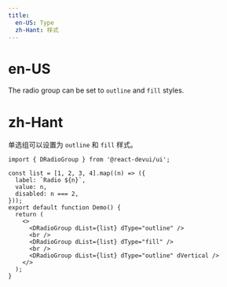 ```yaml
---
title:
  en-US: Type
  zh-Hant: 样式
---
```


# en-US

The radio group can be set to `outline` and `fill` styles.

# zh-Hant

单选组可以设置为 `outline` 和 `fill` 样式。

```tsx
import { DRadioGroup } from '@react-devui/ui';

const list = [1, 2, 3, 4].map((n) => ({
  label: `Radio ${n}`,
  value: n,
  disabled: n === 2,
}));
export default function Demo() {
  return (
    <>
      <DRadioGroup dList={list} dType="outline" />
      <br />
      <DRadioGroup dList={list} dType="fill" />
      <br />
      <DRadioGroup dList={list} dType="outline" dVertical />
    </>
  );
}
```
